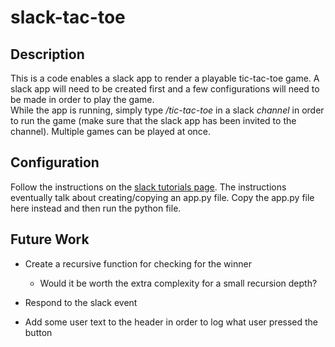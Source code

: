 # slack-tac-toe

## Description

This is a code enables a slack app to render a playable tic-tac-toe game. A slack app will need to be created first and a few configurations will need to be made in order to play the game.  
While the app is running, simply type _/tic-tac-toe_ in a slack _channel_ in order to run the game (make sure that the slack app has been invited to the channel). Multiple games can be played at once.

## Configuration

Follow the instructions on the [slack tutorials page](https://api.slack.com/start/building/bolt-python). The instructions eventually talk about creating/copying an app.py file. Copy the app.py file here instead and then run the python file.

## Future Work

- Create a recursive function for checking for the winner

  - Would it be worth the extra complexity for a small recursion depth?

- Respond to the slack event

- Add some user text to the header in order to log what user pressed the button

